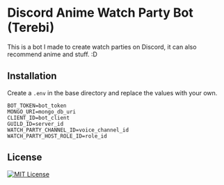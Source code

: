 # Discord Anime Watch Party Bot (Terebi)
This is a bot I made to create watch parties on Discord, it can also recommend anime and stuff. :D

## Installation
Create a `.env` in the base directory and replace the values with your own.

```
BOT_TOKEN=bot_token
MONGO_URI=mongo_db_uri
CLIENT_ID=bot_client
GUILD_ID=server_id
WATCH_PARTY_CHANNEL_ID=voice_channel_id
WATCH_PARTY_HOST_ROLE_ID=role_id
```
    
## License
[![MIT License](https://img.shields.io/badge/License-MIT-green.svg)](https://choosealicense.com/licenses/mit/)
